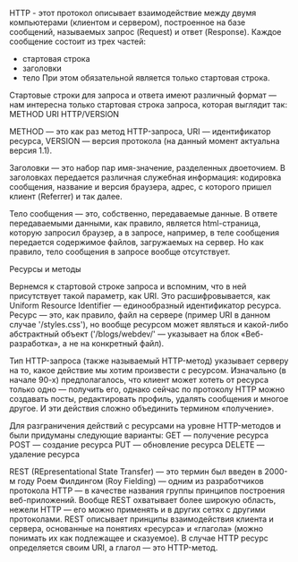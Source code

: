 HTTP - этот протокол описывает взаимодействие между двумя компьютерами (клиентом и сервером), построенное на базе сообщений, называемых запрос (Request) и ответ (Response). Каждое сообщение состоит из трех частей:

- стартовая строка
- заголовки
- тело
  При этом обязательной является только стартовая строка.

Стартовые строки для запроса и ответа имеют различный формат — нам интересна только стартовая строка запроса, которая выглядит так:
METHOD URI HTTP/VERSION

METHOD — это как раз метод HTTP-запроса,
URI — идентификатор ресурса,
VERSION — версия протокола (на данный момент актуальна версия 1.1).

Заголовки — это набор пар имя-значение, разделенных двоеточием. В заголовках передается различная служебная информация: кодировка сообщения, название и версия браузера, адрес, с которого пришел клиент (Referrer) и так далее.

Тело сообщения — это, собственно, передаваемые данные. В ответе передаваемыми данными, как правило, является html-страница, которую запросил браузер, а в запросе, например, в теле сообщения передается содержимое файлов, загружаемых на сервер. Но как правило, тело сообщения в запросе вообще отсутствует.

Ресурсы и методы

Вернемся к стартовой строке запроса и вспомним, что в ней присутствует такой параметр, как URI. Это расшифровывается, как Uniform Resource Identifier — единообразный идентификатор ресурса. Ресурс — это, как правило, файл на сервере (пример URI в данном случае '/styles.css'), но вообще ресурсом может являться и какой-либо абстрактный объект ('/blogs/webdev/' — указывает на блок «Веб-разработка», а не на конкретный файл).

Тип HTTP-запроса (также называемый HTTP-метод) указывает серверу на то, какое действие мы хотим произвести с ресурсом. Изначально (в начале 90-х) предполагалось, что клиент может хотеть от ресурса только одно — получить его, однако сейчас по протоколу HTTP можно создавать посты, редактировать профиль, удалять сообщения и многое другое. И эти действия сложно объединить термином «получение».

Для разграничения действий с ресурсами на уровне HTTP-методов и были придуманы следующие варианты:
GET — получение ресурса
POST — создание ресурса
PUT — обновление ресурса
DELETE — удаление ресурса

REST (REpresentational State Transfer) — это термин был введен в 2000-м году Роем Филдингом (Roy Fielding) — одним из разработчиков протокола HTTP — в качестве названия группы принципов построения веб-приложений. Вообще REST охватывает более широкую область, нежели HTTP — его можно применять и в других сетях с другими протоколами. REST описывает принципы взаимодействия клиента и сервера, основанные на понятиях «ресурса» и «глагола» (можно понимать их как подлежащее и сказуемое). В случае HTTP ресурс определяется своим URI, а глагол — это HTTP-метод.
